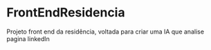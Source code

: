 # FrontEndResidencia
Projeto front end da residência, voltada para criar uma IA que analise pagina linkedln
